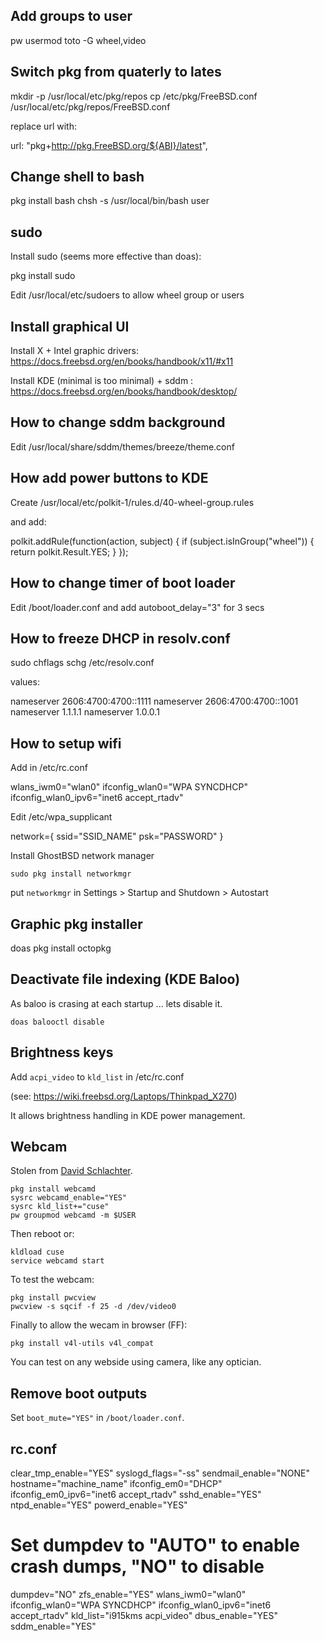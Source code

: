 ## Add groups to user

pw usermod toto -G wheel,video

## Switch pkg from quaterly to lates

mkdir -p /usr/local/etc/pkg/repos
cp /etc/pkg/FreeBSD.conf /usr/local/etc/pkg/repos/FreeBSD.conf

replace url with:

url: "pkg+http://pkg.FreeBSD.org/${ABI}/latest",

## Change shell to bash

pkg install bash
chsh -s /usr/local/bin/bash user

## sudo

Install sudo (seems more effective than doas):

pkg install sudo

Edit /usr/local/etc/sudoers to allow wheel group or users

## Install graphical UI

Install X + Intel graphic drivers: https://docs.freebsd.org/en/books/handbook/x11/#x11

Install KDE (minimal is too minimal) + sddm : https://docs.freebsd.org/en/books/handbook/desktop/

## How to change sddm background

Edit /usr/local/share/sddm/themes/breeze/theme.conf

## How add power buttons to KDE

Create /usr/local/etc/polkit-1/rules.d/40-wheel-group.rules

and add:

polkit.addRule(function(action, subject) {
    if (subject.isInGroup("wheel")) {
        return polkit.Result.YES;
    }
});

## How to change timer of boot loader

Edit /boot/loader.conf and add
autoboot_delay="3" for 3 secs

## How to freeze DHCP in resolv.conf

sudo chflags schg /etc/resolv.conf

values:

nameserver 2606:4700:4700::1111
nameserver 2606:4700:4700::1001
nameserver 1.1.1.1
nameserver 1.0.0.1

## How to setup wifi

Add in /etc/rc.conf

wlans_iwm0="wlan0"
ifconfig_wlan0="WPA SYNCDHCP"
ifconfig_wlan0_ipv6="inet6 accept_rtadv"

Edit /etc/wpa_supplicant

network={
ssid="SSID_NAME"
psk="PASSWORD"
}

Install GhostBSD network manager

```sudo pkg install networkmgr```

put `networkmgr` in Settings > Startup and Shutdown > Autostart

## Graphic pkg installer

doas pkg install octopkg

## Deactivate file indexing (KDE Baloo)

As baloo is crasing at each startup ... lets disable it.

`doas balooctl disable`

## Brightness keys

Add `acpi_video` to `kld_list` in /etc/rc.conf

(see: https://wiki.freebsd.org/Laptops/Thinkpad_X270)

It allows brightness handling in KDE power management.

## Webcam

Stolen from [David Schlachter](https://www.davidschlachter.com/misc/freebsd-webcam-browser).

```
pkg install webcamd
sysrc webcamd_enable="YES"
sysrc kld_list+="cuse"
pw groupmod webcamd -m $USER
```

Then reboot or:

```
kldload cuse
service webcamd start
```

To test the webcam:

```
pkg install pwcview
pwcview -s sqcif -f 25 -d /dev/video0
```

Finally to allow the wecam in browser (FF):

```
pkg install v4l-utils v4l_compat
```

You can test on any webside using camera, like any optician.

## Remove boot outputs

Set ```boot_mute="YES"``` in ```/boot/loader.conf```.


## rc.conf

clear_tmp_enable="YES"
syslogd_flags="-ss"
sendmail_enable="NONE"
hostname="machine_name"
ifconfig_em0="DHCP"
ifconfig_em0_ipv6="inet6 accept_rtadv"
sshd_enable="YES"
ntpd_enable="YES"
powerd_enable="YES"
# Set dumpdev to "AUTO" to enable crash dumps, "NO" to disable
dumpdev="NO"
zfs_enable="YES"
wlans_iwm0="wlan0"
ifconfig_wlan0="WPA SYNCDHCP"
ifconfig_wlan0_ipv6="inet6 accept_rtadv"
kld_list="i915kms acpi_video"
dbus_enable="YES"
sddm_enable="YES"
